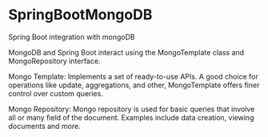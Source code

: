 # SpringBootMongoDB
Spring Boot integration with mongoDB

MongoDB and Spring Boot interact using the 
MongoTemplate class and MongoRepository interface.

Mongo Template: Implements a set of ready-to-use APIs. A good choice for
operations like update, aggregations, and other, MongoTemplate offers 
finer control over custom queries.

Mongo Repository: Mongo repository is used for basic queries
that involve all or many field of the document. Examples include
data creation, viewing documents and more.
